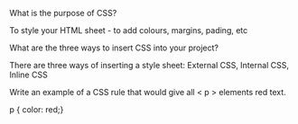 What is the purpose of CSS?

To style your HTML sheet - to add colours, margins, pading, etc


What are the three ways to insert CSS into your project?

There are three ways of inserting a style sheet: External CSS, Internal CSS, Inline CSS


Write an example of a CSS rule that would give all < p > elements red text.

p {  color: red;}
